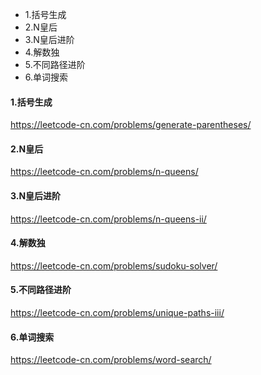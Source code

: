 <!-- MarkdownTOC -->

- 1.括号生成
- 2.N皇后
- 3.N皇后进阶
- 4.解数独
- 5.不同路径进阶
- 6.单词搜索

<!-- /MarkdownTOC -->


#### 1.括号生成
https://leetcode-cn.com/problems/generate-parentheses/ <br>

#### 2.N皇后
https://leetcode-cn.com/problems/n-queens/ <br>

#### 3.N皇后进阶
https://leetcode-cn.com/problems/n-queens-ii/ <br>

#### 4.解数独
https://leetcode-cn.com/problems/sudoku-solver/ <br>

#### 5.不同路径进阶
https://leetcode-cn.com/problems/unique-paths-iii/ <br>

#### 6.单词搜索
https://leetcode-cn.com/problems/word-search/ <br>